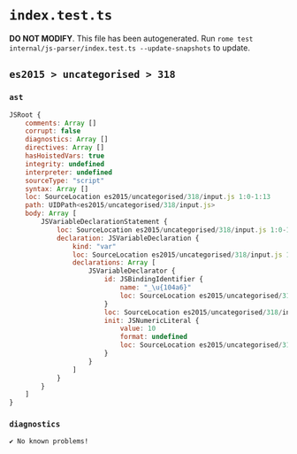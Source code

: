# `index.test.ts`

**DO NOT MODIFY**. This file has been autogenerated. Run `rome test internal/js-parser/index.test.ts --update-snapshots` to update.

## `es2015 > uncategorised > 318`

### `ast`

```javascript
JSRoot {
	comments: Array []
	corrupt: false
	diagnostics: Array []
	directives: Array []
	hasHoistedVars: true
	integrity: undefined
	interpreter: undefined
	sourceType: "script"
	syntax: Array []
	loc: SourceLocation es2015/uncategorised/318/input.js 1:0-1:13
	path: UIDPath<es2015/uncategorised/318/input.js>
	body: Array [
		JSVariableDeclarationStatement {
			loc: SourceLocation es2015/uncategorised/318/input.js 1:0-1:13
			declaration: JSVariableDeclaration {
				kind: "var"
				loc: SourceLocation es2015/uncategorised/318/input.js 1:0-1:13
				declarations: Array [
					JSVariableDeclarator {
						id: JSBindingIdentifier {
							name: "_\u{104a6}"
							loc: SourceLocation es2015/uncategorised/318/input.js 1:4-1:7 (_\u{104a6})
						}
						loc: SourceLocation es2015/uncategorised/318/input.js 1:4-1:12
						init: JSNumericLiteral {
							value: 10
							format: undefined
							loc: SourceLocation es2015/uncategorised/318/input.js 1:10-1:12
						}
					}
				]
			}
		}
	]
}
```

### `diagnostics`

```
✔ No known problems!

```
